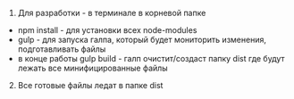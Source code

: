 1. Для разработки - в терминале в корневой папке 
- npm install - для установки всех node-modules
- gulp - для запуска галпа, который будет мониторить изменения, подготавливать файлы
- в конце работы gulp build  - галп очистит/создаст папку dist где будут лежать все минифицированные файлы

2. Все готовые файлы ледат в папке dist
